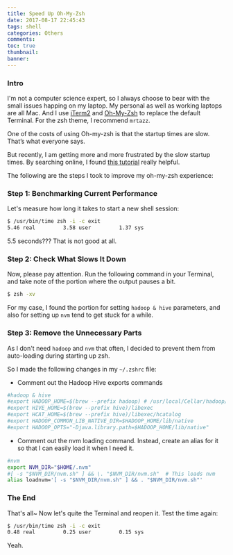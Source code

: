 ```yaml
---
title: Speed Up Oh-My-Zsh
date: 2017-08-17 22:45:43
tags: shell
categories: Others
comments:
toc: true
thumbnail:
banner:
---
```


### Intro
I'm not a computer science expert, so I always choose to bear with the small issues happing on my laptop. My personal as well as working laptops are all Mac. And I use [iTerm2](https://www.iterm2.com/) and [Oh-My-Zsh](http://ohmyz.sh/) to replace the default Terminal. For the zsh theme, I recommend `mrtazz`.

One of the costs of using Oh-my-zsh is that the startup times are slow. That’s what everyone says.

But recently, I am getting more and more frustrated by the slow startup times. By searching online, I found [this tutorial](https://bennycwong.github.io/post/speeding-up-oh-my-zsh/) really helpful. 

The following are the steps I took to improve my oh-my-zsh experience:

### Step 1: Benchmarking Current Performance

Let's measure how long it takes to start a new shell session:

```bash
$ /usr/bin/time zsh -i -c exit
5.46 real         3.58 user         1.37 sys   
```

5.5 seconds??? That is not good at all.

### Step 2: Check What Slows It Down

Now, please pay attention. Run the following command in your Terminal, and take note of the portion where the output pauses a bit. 

```bash
$ zsh -xv
```

For my case, I found the portion for setting `hadoop & hive` parameters, and also for setting up `nvm` tend to get stuck for a while.

### Step 3: Remove the Unnecessary Parts

As I don't need `hadoop` and `nvm` that often, I decided to prevent them from auto-loading during starting up zsh.

So I made the following changes in my `~/.zshrc` file:

* Comment out the Hadoop Hive exports commands

```bash
#hadoop & hive
#export HADOOP_HOME=$(brew --prefix hadoop) # /usr/local/Cellar/hadoop/2.7.3/
#export HIVE_HOME=$(brew --prefix hive)/libexec
#export HCAT_HOME=$(brew --prefix hive)/libexec/hcatalog
#export HADOOP_COMMON_LIB_NATIVE_DIR=$HADOOP_HOME/lib/native
#export HADOOP_OPTS="-Djava.library.path=$HADOOP_HOME/lib/native"
```

* Comment out the nvm loading command. Instead, create an alias for it so that I can easily load it when I need it.

```bash
#nvm
export NVM_DIR="$HOME/.nvm"
#[ -s "$NVM_DIR/nvm.sh" ] && \. "$NVM_DIR/nvm.sh"  # This loads nvm
alias loadnvm='[ -s "$NVM_DIR/nvm.sh" ] && . "$NVM_DIR/nvm.sh"'
```

### The End
That's all~ Now let's quite the Terminal and reopen it. 
Test the time again:

```bash
$ /usr/bin/time zsh -i -c exit
0.48 real         0.25 user         0.15 sys
```

Yeah.







